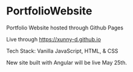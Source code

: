 # PortfolioWebsite

Portfolio Website hosted through Github Pages

Live through https://xunny-d.github.io

Tech Stack: Vanilla JavaScript, HTML, & CSS


New site built with Angular will be live May 25th. 